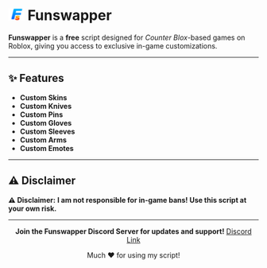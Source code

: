 # <img src="https://github.com/Funswapper/Funswapper-Script/blob/main/Webp.png" alt="Funswapper Logo" width="32"/> Funswapper

**Funswapper** is a **free** script designed for *Counter Blox*-based games on Roblox, giving you access to exclusive in-game customizations.

---

## ✨ Features

- **Custom Skins**
- **Custom Knives**
- **Custom Pins**
- **Custom Gloves**
- **Custom Sleeves**
- **Custom Arms**
- **Custom Emotes**
  
---

## ⚠️ Disclaimer

**⚠️ Disclaimer:** **I am not responsible for in-game bans! Use this script at your own risk.**

---

<p align="center">
  <strong>Join the Funswapper Discord Server for updates and support!</strong> <a href="https://discord.gg/46XKGKy2V4">Discord Link</a>
</p>

<p align="center">
  Much ❤️ for using my script!
</p>
